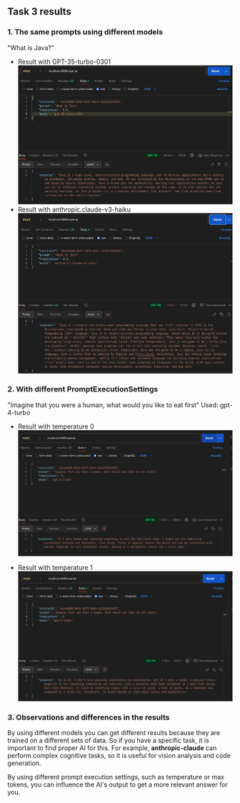 ## Task 3 results

### 1. The same prompts using different models
"What is Java?"
- Result with GPT-35-turbo-0301
![task-3-gpt-35.png](images/task-3-gpt-35.png)
- Result with anthropic.claude-v3-haiku
![task-3-anthropic.png](images/task-3-anthropic.png)


### 2. With different PromptExecutionSettings
"Imagine that you were a human, what would you like to eat first"
Used: gpt-4-turbo
- Result with temperature 0
![task-3-temp-0.png](images/task-3-temp-0.png)

- Result with temperature 1
![task-3-temp-1.png](images/task-3-temp-1.png)


### 3. Observations and differences in the results
By using different models you can get different results because they are trained on a different sets of data.
So if you have a specific task, it is important to find proper AI for this.
For example, **anthropic-claude** can perform complex cognitive tasks, so it is useful for vision analysis and code generation.

By using different prompt execution settings, such as temperature or max tokens, you can influence the AI's output to get a more relevant answer for you.

